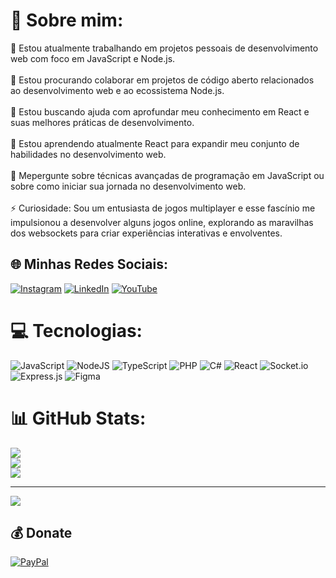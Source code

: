 # 💫 Sobre mim:
🔭 Estou atualmente trabalhando em projetos pessoais de desenvolvimento web com foco em JavaScript e Node.js.<br><br>👯 Estou procurando colaborar em projetos de código aberto relacionados ao desenvolvimento web e ao ecossistema Node.js.<br><br>🤝 Estou buscando ajuda com aprofundar meu conhecimento em React e suas melhores práticas de desenvolvimento.<br> <br>🌱 Estou aprendendo atualmente React para expandir meu conjunto de habilidades no desenvolvimento web.<br><br>💬 Mepergunte sobre técnicas avançadas de programação em JavaScript ou sobre como iniciar sua jornada no desenvolvimento web.<br><br>⚡ Curiosidade: Sou um entusiasta de jogos multiplayer e esse fascínio me impulsionou a desenvolver alguns jogos online, explorando as maravilhas dos websockets para criar experiências interativas e envolventes.


## 🌐 Minhas Redes Sociais:
[![Instagram](https://img.shields.io/badge/Instagram-%23E4405F.svg?logo=Instagram&logoColor=white)](https://instagram.com/https://www.instagram.com/victor_m_mendes/) [![LinkedIn](https://img.shields.io/badge/LinkedIn-%230077B5.svg?logo=linkedin&logoColor=white)](https://linkedin.com/in/linkedin.com/in/joão-victor-mendes-53578a285) [![YouTube](https://img.shields.io/badge/YouTube-%23FF0000.svg?logo=YouTube&logoColor=white)](https://youtube.com/@https://www.youtube.com/channel/UCHZYE9y0Et1Lm3CowvCW9ow) 

# 💻 Tecnologias:
![JavaScript](https://img.shields.io/badge/javascript-%23323330.svg?style=for-the-badge&logo=javascript&logoColor=%23F7DF1E) ![NodeJS](https://img.shields.io/badge/node.js-6DA55F?style=for-the-badge&logo=node.js&logoColor=white) ![TypeScript](https://img.shields.io/badge/typescript-%23007ACC.svg?style=for-the-badge&logo=typescript&logoColor=white) ![PHP](https://img.shields.io/badge/php-%23777BB4.svg?style=for-the-badge&logo=php&logoColor=white) ![C#](https://img.shields.io/badge/c%23-%23239120.svg?style=for-the-badge&logo=csharp&logoColor=white) ![React](https://img.shields.io/badge/react-%2320232a.svg?style=for-the-badge&logo=react&logoColor=%2361DAFB) ![Socket.io](https://img.shields.io/badge/Socket.io-black?style=for-the-badge&logo=socket.io&badgeColor=010101) ![Express.js](https://img.shields.io/badge/express.js-%23404d59.svg?style=for-the-badge&logo=express&logoColor=%2361DAFB) ![Figma](https://img.shields.io/badge/figma-%23F24E1E.svg?style=for-the-badge&logo=figma&logoColor=white)
# 📊 GitHub Stats:
![](https://github-readme-stats.vercel.app/api?username=codingwithvm&theme=dracula&hide_border=true&include_all_commits=false&count_private=false)<br/>
![](https://github-readme-streak-stats.herokuapp.com/?user=codingwithvm&theme=dracula&hide_border=true)<br/>
![](https://github-readme-stats.vercel.app/api/top-langs/?username=codingwithvm&theme=dracula&hide_border=true&include_all_commits=false&count_private=false&layout=compact)

---
[![](https://visitcount.itsvg.in/api?id=codingwithvm&icon=0&color=1)](https://visitcount.itsvg.in)

  ## 💰 Donate
  [![PayPal](https://img.shields.io/badge/PayPal-00457C?style=for-the-badge&logo=paypal&logoColor=white)](https://paypal.me/vctormndes@gmail.com) 

  
<!-- Proudly created with GPRM ( https://gprm.itsvg.in ) -->